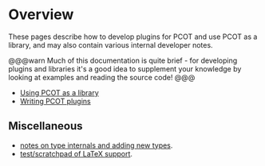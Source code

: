 # Overview

These pages describe how to develop plugins for PCOT and use PCOT as a
library, and may also contain various internal developer notes.

@@@warn
Much of this documentation is quite brief - for developing plugins and
libraries it's a good idea to supplement your knowledge by looking at
examples and reading the source code!
@@@

* [Using PCOT as a library](library.md)
* [Writing PCOT plugins](plugins.md)


## Miscellaneous


* [notes on type internals and adding new types](types.md).
* [test/scratchpad of LaTeX support](latex.md).
